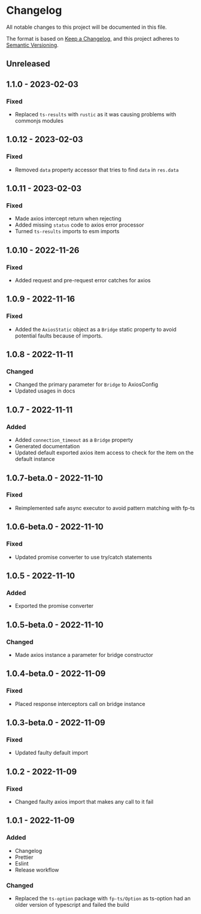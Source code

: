 # Changelog

All notable changes to this project will be documented in this file.

The format is based on [Keep a Changelog](https://keepachangelog.com/en/1.0.0/),
and this project adheres to [Semantic Versioning](https://semver.org/spec/v2.0.0.html).

## Unreleased

## 1.1.0 - 2023-02-03
### Fixed
- Replaced `ts-results` with `rustic` as it was causing problems with commonjs modules

## 1.0.12 - 2023-02-03
### Fixed
- Removed `data` property accessor that tries to find `data` in `res.data`

## 1.0.11 - 2023-02-03
### Fixed
- Made axios intercept return when rejecting
- Added missing `status` code to axios error processor
- Turned `ts-results` imports to esm imports

## 1.0.10 - 2022-11-26
### Fixed
- Added request and pre-request error catches for axios

## 1.0.9 - 2022-11-16
### Fixed
- Added the `AxiosStatic` object as a `Bridge` static property to avoid potential faults because of imports.

## 1.0.8 - 2022-11-11
### Changed
- Changed the primary parameter for `Bridge` to AxiosConfig
- Updated usages in docs

## 1.0.7 - 2022-11-11
### Added
- Added `connection_timeout` as a `Bridge` property
- Generated documentation
- Updated default exported axios item access to check for the item on the default instance

## 1.0.7-beta.0 - 2022-11-10
### Fixed
- Reimplemented safe async executor to avoid pattern matching with fp-ts

## 1.0.6-beta.0 - 2022-11-10
### Fixed
- Updated promise converter to use try/catch statements

## 1.0.5 - 2022-11-10
### Added
- Exported the promise converter

## 1.0.5-beta.0 - 2022-11-10
### Changed
- Made axios instance a parameter for bridge constructor

## 1.0.4-beta.0 - 2022-11-09
### Fixed
- Placed response interceptors call on bridge instance

## 1.0.3-beta.0 - 2022-11-09
### Fixed
- Updated faulty default import

## 1.0.2 - 2022-11-09
### Fixed
- Changed faulty axios import that makes any call to it fail

## 1.0.1 - 2022-11-09
### Added
- Changelog
- Prettier
- Eslint
- Release workflow

### Changed
- Replaced the `ts-option` package with `fp-ts/Option` as ts-option had an older version of typescript and failed the build
